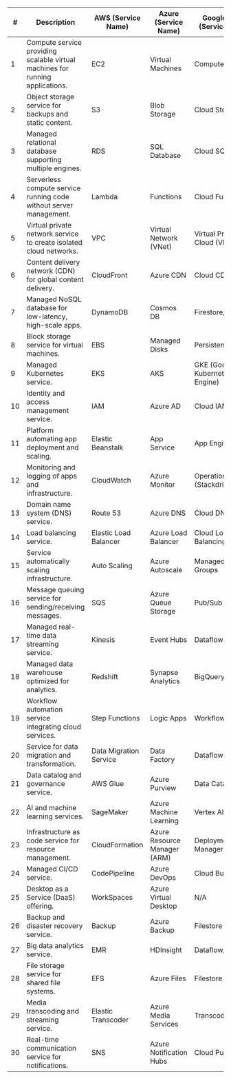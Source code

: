 | #  | Description                                                                                       | AWS (Service Name)                 | Azure (Service Name)           | Google Cloud (Service Name)       |
|----|---------------------------------------------------------------------------------------------------|------------------------------------|--------------------------------|-----------------------------------|
| 1  | Compute service providing scalable virtual machines for running applications.                     | EC2                                | Virtual Machines               | Compute Engine                   |
| 2  | Object storage service for backups and static content.                                             | S3                                 | Blob Storage                   | Cloud Storage                    |
| 3  | Managed relational database supporting multiple engines.                                           | RDS                                | SQL Database                   | Cloud SQL                        |
| 4  | Serverless compute service running code without server management.                                 | Lambda                             | Functions                      | Cloud Functions                  |
| 5  | Virtual private network service to create isolated cloud networks.                                 | VPC                                | Virtual Network (VNet)         | Virtual Private Cloud (VPC)      |
| 6  | Content delivery network (CDN) for global content delivery.                                        | CloudFront                         | Azure CDN                      | Cloud CDN                        |
| 7  | Managed NoSQL database for low-latency, high-scale apps.                                            | DynamoDB                           | Cosmos DB                      | Firestore/Bigtable               |
| 8  | Block storage service for virtual machines.                                                        | EBS                                | Managed Disks                  | Persistent Disks                 |
| 9  | Managed Kubernetes service.                                                                        | EKS                                | AKS                            | GKE (Google Kubernetes Engine)   |
| 10 | Identity and access management service.                                                            | IAM                                | Azure AD                       | Cloud IAM                        |
| 11 | Platform automating app deployment and scaling.                                                    | Elastic Beanstalk                  | App Service                    | App Engine                       |
| 12 | Monitoring and logging of apps and infrastructure.                                                 | CloudWatch                         | Azure Monitor                  | Operations Suite (Stackdriver)   |
| 13 | Domain name system (DNS) service.                                                                  | Route 53                           | Azure DNS                      | Cloud DNS                        |
| 14 | Load balancing service.                                                                            | Elastic Load Balancer              | Azure Load Balancer            | Cloud Load Balancing             |
| 15 | Service automatically scaling infrastructure.                                                      | Auto Scaling                       | Azure Autoscale                | Managed Instance Groups          |
| 16 | Message queuing service for sending/receiving messages.                                            | SQS                                | Azure Queue Storage            | Pub/Sub                          |
| 17 | Managed real-time data streaming service.                                                          | Kinesis                            | Event Hubs                     | Dataflow                         |
| 18 | Managed data warehouse optimized for analytics.                                                    | Redshift                           | Synapse Analytics              | BigQuery                         |
| 19 | Workflow automation service integrating cloud services.                                            | Step Functions                     | Logic Apps                     | Workflows                        |
| 20 | Service for data migration and transformation.                                                     | Data Migration Service             | Data Factory                   | Dataflow                         |
| 21 | Data catalog and governance service.                                                               | AWS Glue                           | Azure Purview                  | Data Catalog                     |
| 22 | AI and machine learning services.                                                                  | SageMaker                          | Azure Machine Learning          | Vertex AI                        |
| 23 | Infrastructure as code service for resource management.                                            | CloudFormation                     | Azure Resource Manager (ARM)    | Deployment Manager               |
| 24 | Managed CI/CD service.                                                                             | CodePipeline                       | Azure DevOps                   | Cloud Build                      |
| 25 | Desktop as a Service (DaaS) offering.                                                              | WorkSpaces                         | Azure Virtual Desktop          | N/A                              |
| 26 | Backup and disaster recovery service.                                                              | Backup                             | Azure Backup                   | Filestore Backup                 |
| 27 | Big data analytics service.                                                                        | EMR                                | HDInsight                      | Dataflow/BigQuery                |
| 28 | File storage service for shared file systems.                                                      | EFS                                | Azure Files                    | Filestore                        |
| 29 | Media transcoding and streaming service.                                                           | Elastic Transcoder                 | Azure Media Services            | Transcoder API                   |
| 30 | Real-time communication service for notifications.                                                 | SNS                                | Azure Notification Hubs         | Cloud Pub/Sub                    |
